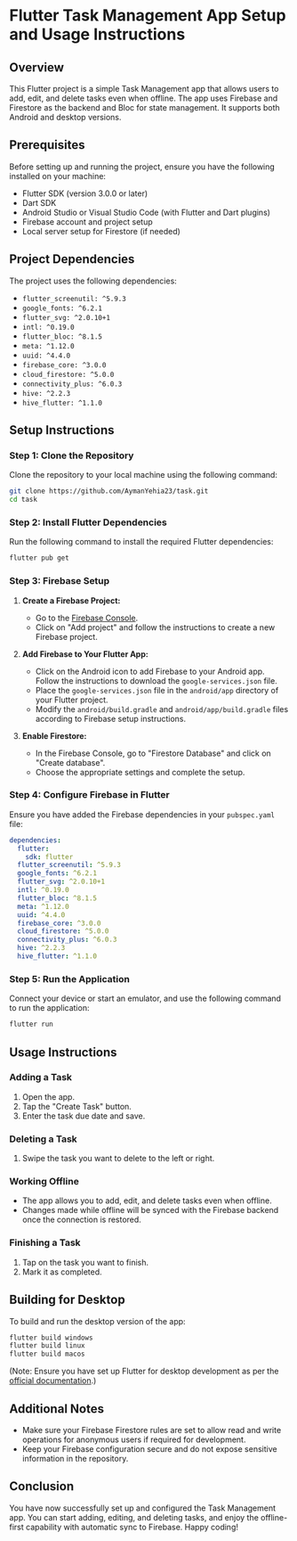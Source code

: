 # Flutter Task Management App Setup and Usage Instructions

## Overview
This Flutter project is a simple Task Management app that allows users to add, edit, and delete tasks even when offline. The app uses Firebase and Firestore as the backend and Bloc for state management. It supports both Android and desktop versions.

## Prerequisites
Before setting up and running the project, ensure you have the following installed on your machine:
- Flutter SDK (version 3.0.0 or later)
- Dart SDK
- Android Studio or Visual Studio Code (with Flutter and Dart plugins)
- Firebase account and project setup
- Local server setup for Firestore (if needed)

## Project Dependencies
The project uses the following dependencies:
- `flutter_screenutil: ^5.9.3`
- `google_fonts: ^6.2.1`
- `flutter_svg: ^2.0.10+1`
- `intl: ^0.19.0`
- `flutter_bloc: ^8.1.5`
- `meta: ^1.12.0`
- `uuid: ^4.4.0`
- `firebase_core: ^3.0.0`
- `cloud_firestore: ^5.0.0`
- `connectivity_plus: ^6.0.3`
- `hive: ^2.2.3`
- `hive_flutter: ^1.1.0`

## Setup Instructions

### Step 1: Clone the Repository
Clone the repository to your local machine using the following command:
```bash
git clone https://github.com/AymanYehia23/task.git
cd task
```

### Step 2: Install Flutter Dependencies
Run the following command to install the required Flutter dependencies:
```bash
flutter pub get
```

### Step 3: Firebase Setup
1. **Create a Firebase Project:**
   - Go to the [Firebase Console](https://console.firebase.google.com/).
   - Click on "Add project" and follow the instructions to create a new Firebase project.

2. **Add Firebase to Your Flutter App:**
   - Click on the Android icon to add Firebase to your Android app. Follow the instructions to download the `google-services.json` file.
   - Place the `google-services.json` file in the `android/app` directory of your Flutter project.
   - Modify the `android/build.gradle` and `android/app/build.gradle` files according to Firebase setup instructions.

3. **Enable Firestore:**
   - In the Firebase Console, go to "Firestore Database" and click on "Create database".
   - Choose the appropriate settings and complete the setup.

### Step 4: Configure Firebase in Flutter
Ensure you have added the Firebase dependencies in your `pubspec.yaml` file:
```yaml
dependencies:
  flutter:
    sdk: flutter
  flutter_screenutil: ^5.9.3
  google_fonts: ^6.2.1
  flutter_svg: ^2.0.10+1
  intl: ^0.19.0
  flutter_bloc: ^8.1.5
  meta: ^1.12.0
  uuid: ^4.4.0
  firebase_core: ^3.0.0
  cloud_firestore: ^5.0.0
  connectivity_plus: ^6.0.3
  hive: ^2.2.3
  hive_flutter: ^1.1.0
```

### Step 5: Run the Application
Connect your device or start an emulator, and use the following command to run the application:
```bash
flutter run
```

## Usage Instructions

### Adding a Task
1. Open the app.
2. Tap the "Create Task" button.
3. Enter the task due date and save.

### Deleting a Task
1. Swipe the task you want to delete to the left or right.

### Working Offline
- The app allows you to add, edit, and delete tasks even when offline.
- Changes made while offline will be synced with the Firebase backend once the connection is restored.

### Finishing a Task
1. Tap on the task you want to finish.
2. Mark it as completed.

## Building for Desktop
To build and run the desktop version of the app:
```bash
flutter build windows
flutter build linux
flutter build macos
```
(Note: Ensure you have set up Flutter for desktop development as per the [official documentation](https://docs.flutter.dev/desktop).)

## Additional Notes
- Make sure your Firebase Firestore rules are set to allow read and write operations for anonymous users if required for development.
- Keep your Firebase configuration secure and do not expose sensitive information in the repository.

## Conclusion
You have now successfully set up and configured the Task Management app. You can start adding, editing, and deleting tasks, and enjoy the offline-first capability with automatic sync to Firebase. Happy coding!
